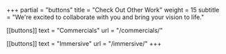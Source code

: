 +++
partial = "buttons"
title = "Check Out Other Work"
weight = 15
subtitle = "We're excited to collaborate with you and bring your vision to life."

[[buttons]]
text = "Commercials"
url = "/commercials/"

[[buttons]]
text = "Immersive"
url = "/immersive/"
+++